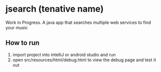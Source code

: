 # jsearch (tenative name)
Work in Progress. A java app that searches multiple web services to find your music

## How to run
1. import project into intelliJ or android studio and run
2. open src/resources/html/debug.html to view the debug page and test it out
